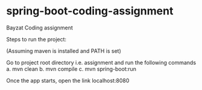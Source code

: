 # spring-boot-coding-assignment
Bayzat Coding assignment

Steps to run the project:

(Assuming maven is installed and PATH is set)

Go to project root directory i.e. assignment and run the following
commands
a. mvn clean
b. mvn compile
c. mvn spring-boot:run

Once the app starts, open the link localhost:8080